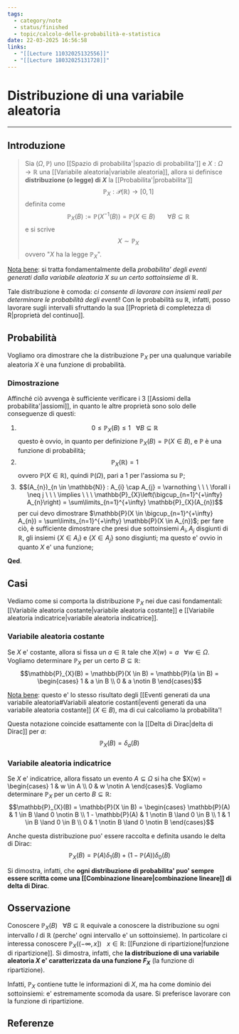 ```yaml
---
tags:
  - category/note
  - status/finished
  - topic/calcolo-delle-probabilità-e-statistica
date: 22-03-2025 16:56:58
links:
  - "[[Lecture 11032025132556]]"
  - "[[Lecture 18032025131728]]"
---
```

# Distribuzione di una variabile aleatoria
---
## Introduzione
> Sia $(\Omega, \mathbb{P})$ uno [[Spazio di probabilita'|spazio di probabilita']] e $X: \Omega \to \mathbb{R}$ una [[Variabile aleatoria|variabile aleatoria]], allora si definisce **distribuzione (o legge) di $X$** la [[Probabilita'|probabilita']]
> $$\mathbb{P}_{X}: \mathscr{P}(\mathbb{R}) \to [0, 1]$$
> definita come
> $$\mathbb{P}_{X}(B) := \mathbb{P}(X^{-1}(B)) = \mathbb{P}(X \in B) \ \ \ \ \ \ \ \forall B \subseteq \mathbb{R}$$
> e si scrive
> $$X \sim \mathbb{P}_{X}$$
> ovvero "$X$ ha la legge $\mathbb{P}_{X}$".

<u>Nota bene</u>: si tratta fondamentalmente della _probabilita' degli eventi generati dalla variabile aleatoria $X$ su un certo sottoinsieme di $\mathbb{R}$_.

Tale distribuzione è comoda: _ci consente di lavorare con insiemi reali per determinare le probabilità degli eventi_! Con le probabilità su $\mathbb{R}$, infatti, posso lavorare sugli intervalli sfruttando la sua [[Proprietà di completezza di R|proprietà del continuo]].

## Probabilità
Vogliamo ora dimostrare che la distribuzione $\mathbb{P}_{X}$ per una qualunque variabile aleatoria $X$ è una funzione di probabilità.

### Dimostrazione
Affinché ciò avvenga è sufficiente verificare i 3 [[Assiomi della probabilita'|assiomi]], in quanto le altre proprietà sono solo delle conseguenze di questi:
1. $$0 \leq \mathbb{P}_{X}(B) \leq 1 \ \ \ \forall B \subseteq \mathbb{R}$$ questo è ovvio, in quanto per definizione $\mathbb{P}_{X}(B) = \mathbb{P}(X \in B)$, e $\mathbb{P}$ è una funzione di probabilità;
2. $$\mathbb{P}_{X}(\mathbb{R}) = 1$$ ovvero $\mathbb{P}(X \in \mathbb{R})$, quindi $\mathbb{P}(\Omega)$, pari a 1 per l'assioma su $\mathbb{P}$;
3. $$(A_{n})_{n \in \mathbb{N}} : A_{i} \cap A_{j} = \varnothing \ \ \ \forall i \neq j \ \ \ \implies \ \ \ \mathbb{P}_{X}\left(\bigcup_{n=1}^{+\infty} A_{n}\right) = \sum\limits_{n=1}^{+\infty} \mathbb{P}_{X}(A_{n})$$ per cui devo dimostrare $\mathbb{P}(X \in \bigcup_{n=1}^{+\infty} A_{n}) = \sum\limits_{n=1}^{+\infty} \mathbb{P}(X \in A_{n})$; per fare ciò, è sufficiente dimostrare che presi due sottoinsiemi $A_{i}, A_{j}$ disgiunti di $\mathbb{R}$, gli insiemi $\{X \in A_{i}\}$ e $\{X \in A_{j}\}$ sono disgiunti; ma questo e' ovvio in quanto $X$ e' una funzione;

**Qed**.

## Casi
Vediamo come si comporta la distribuzione $\mathbb{P}_{X}$ nei due casi fondamentali: [[Variabile aleatoria costante|variabile aleatoria costante]] e [[Variabile aleatoria indicatrice|variabile aleatoria indicatrice]].

### Variabile aleatoria costante
Se $X$ e' costante, allora si fissa un $a \in \mathbb{R}$ tale che $X(w) = a \ \ \ \forall w \in \Omega$. Vogliamo determinare $\mathbb{P}_{X}$ per un certo $B \subseteq \mathbb{R}$:
$$\mathbb{P}_{X}(B) = \mathbb{P}(X \in B) = \mathbb{P}(a \in B) = \begin{cases} 1 & a \in B \\ 0 & a \notin B \end{cases}$$

<u>Nota bene</u>: questo e' lo stesso risultato degli [[Eventi generati da una variabile aleatoria#Variabili aleatorie costanti|eventi generati da una variabile aleatoria costante]] ($X \in B$), ma di cui calcoliamo la probabilita'!

Questa notazione coincide esattamente con la [[Delta di Dirac|delta di Dirac]] per $a$:
$$\mathbb{P}_{X}(B) = \delta_{a}(B)$$

### Variabile aleatoria indicatrice
Se $X$ e' indicatrice, allora fissato un evento $A \subseteq \Omega$ si ha che $X(w) = \begin{cases} 1 & w \in A \\ 0 & w \notin A \end{cases}$. Vogliamo determinare $\mathbb{P}_{X}$ per un certo $B \subseteq \mathbb{R}$:
$$\mathbb{P}_{X}(B) = \mathbb{P}(X \in B) = \begin{cases} \mathbb{P}(A) & 1 \in B \land 0 \notin B \\ 1 - \mathbb{P}(A) & 1 \notin B \land 0 \in B \\ 1 & 1 \in B \land 0 \in B \\ 0 & 1 \notin B \land 0 \notin B \end{cases}$$

Anche questa distribuzione puo' essere raccolta e definita usando le delta di Dirac:
$$\mathbb{P}_{X}(B) = \mathbb{P}(A)\delta_{1}(B) + (1 - \mathbb{P}(A))\delta_{0}(B)$$

Si dimostra, infatti, che **ogni distribuzione di probabilita' puo' sempre essere scritta come una [[Combinazione lineare|combinazione lineare]] di delta di Dirac**.

## Osservazione
Conoscere $\mathbb{P}_{X}(B) \ \ \ \forall B \subseteq \mathbb{R}$ equivale a conoscere la distribuzione su ogni intervallo $I$ di $\mathbb{R}$ (perche' ogni intervallo e' un sottoinsieme). In particolare ci interessa conoscere $\mathbb{P}_{X}((-\infty, x]) \ \ \ x \in \mathbb{R}$: [[Funzione di ripartizione|funzione di ripartizione]]. Si dimostra, infatti, che **la distribuzione di una variabile aleatoria $X$ e' caratterizzata da una funzione $F_{X}$** (la funzione di ripartizione).

Infatti, $\mathbb{P}_{X}$ contiene tutte le informazioni di $X$, ma ha come dominio dei sottoinsiemi: e' estremamente scomoda da usare. Si preferisce lavorare con la funzione di ripartizione.

## Referenze